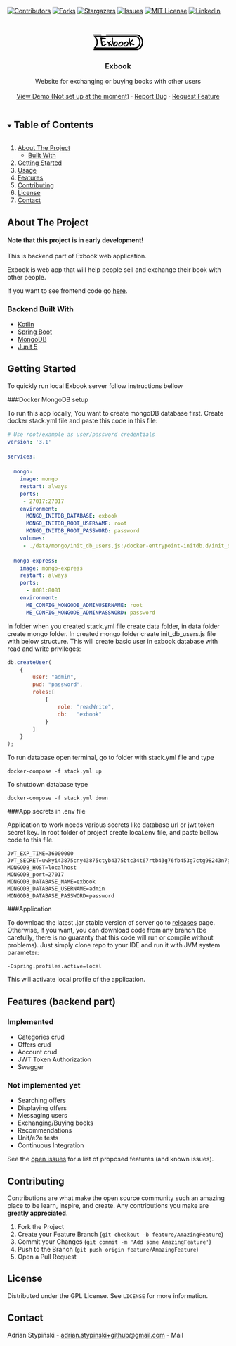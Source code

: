 [![Contributors][contributors-shield]][contributors-url]
[![Forks][forks-shield]][forks-url]
[![Stargazers][stars-shield]][stars-url]
[![Issues][issues-shield]][issues-url]
[![MIT License][license-shield]][license-url]
[![LinkedIn][linkedin-shield]][linkedin-url]



<!-- PROJECT LOGO -->
<br />
<p align="center">
  <a href="https://github.com/github_username/repo_name">
    <img src="img/logo.jpg" alt="Logo" width="114">
  </a>

<h3 align="center">Exbook</h3>

  <p align="center">
    Website for exchanging or buying books with other users
    <br />
    <br />
    <a href="">View Demo (Not set up at the moment)</a>
    ·
    <a href="https://github.com/Ejden/exbook-backend/issues">Report Bug</a>
    ·
    <a href="https://github.com/Ejden/exbook-backend/issues">Request Feature</a>
  </p>
</p>



<!-- TABLE OF CONTENTS -->
<details open="open">
  <summary><h2 style="display: inline-block">Table of Contents</h2></summary>
  <ol>
    <li>
      <a href="#about-the-project">About The Project</a>
      <ul>
        <li><a href="#built-with">Built With</a></li>
      </ul>
    </li>
    <li>
      <a href="#getting-started">Getting Started</a>
    </li>
    <li><a href="#usage">Usage</a></li>
    <li><a href="#features">Features</a></li>
    <li><a href="#contributing">Contributing</a></li>
    <li><a href="#license">License</a></li>
    <li><a href="#contact">Contact</a></li>
  </ol>
</details>



<!-- ABOUT THE PROJECT -->
## About The Project

#### Note that this project is in early development!
This is backend part of Exbook web application.

Exbook is web app that will help people sell and exchange their book with
other people.

If you want to see frontend code go [here](https://github.com/Ejden/exbook-frontend).


### Backend Built With

* [Kotlin](https://kotlinlang.org/)
* [Spring Boot](https://spring.io/)
* [MongoDB](https://www.mongodb.com/)
* [Junit 5](https://junit.org/junit5/)


<!-- GETTING STARTED -->
## Getting Started
To quickly run local Exbook server follow instructions bellow

###Docker MongoDB setup


To run this app locally, You want to create mongoDB database first.
Create docker stack.yml file and paste this code in this file:
```yml
# Use root/example as user/password credentials
version: '3.1'

services:

  mongo:
    image: mongo
    restart: always
    ports:
     - 27017:27017
    environment:
      MONGO_INITDB_DATABASE: exbook
      MONGO_INITDB_ROOT_USERNAME: root
      MONGO_INITDB_ROOT_PASSWORD: password
    volumes:
     - ./data/mongo/init_db_users.js:/docker-entrypoint-initdb.d/init_db_users.js:ro

  mongo-express:
    image: mongo-express
    restart: always
    ports:
      - 8081:8081
    environment:
      ME_CONFIG_MONGODB_ADMINUSERNAME: root
      ME_CONFIG_MONGODB_ADMINPASSWORD: password
```
In folder when you created stack.yml file create data folder, in data folder create mongo folder.
In created mongo folder create init_db_users.js file with below structure. This will create basic user in exbook database with read and write privileges:
```js
db.createUser(
    {
        user: "admin",
        pwd: "password",
        roles:[
            {
                role: "readWrite",
                db:   "exbook"
            }
        ]
    }
);
```
To run database open terminal, go to folder with stack.yml file and type
```
docker-compose -f stack.yml up
```
To shutdown database type
```
docker-compose -f stack.yml down
```

###App secrets in .env file


Application to work needs various secrets like database url or jwt token secret key.
In root folder of project create local.env file, and paste bellow code to this file.
```dotenv
JWT_EXP_TIME=36000000
JWT_SECRET=uwkyi43875cny43875ctyb4375btc34t67rtb43g76fb453g7ctg98243n7gfxc7yxn924gx
MONGODB_HOST=localhost
MONGODB_port=27017
MONGODB_DATABASE_NAME=exbook
MONGODB_DATABASE_USERNAME=admin
MONGODB_DATABASE_PASSWORD=password
```

###Application


To download the latest .jar stable version of server go to [releases](https://github.com/Ejden/exbook-backend/releases) page.
Otherwise, if you want, you can download code from any branch (be carefully, there is no guaranty that this code will run or compile without problems).
Just simply clone repo to your IDE and run it with JVM system parameter:
````
-Dspring.profiles.active=local
````
This will activate local profile of the application.
## Features (backend part)

### Implemented
* Categories crud
* Offers crud
* Account crud
* JWT Token Authorization
* Swagger

### Not implemented yet
* Searching offers
* Displaying offers
* Messaging users
* Exchanging/Buying books
* Recommendations
* Unit/e2e tests
* Continuous Integration


See the [open issues](https://github.com/Ejden/exbook-backend/issues) for a list of proposed features (and known issues).



<!-- CONTRIBUTING -->
## Contributing

Contributions are what make the open source community such an amazing place to be learn, inspire, and create. Any contributions you make are **greatly appreciated**.

1. Fork the Project
2. Create your Feature Branch (`git checkout -b feature/AmazingFeature`)
3. Commit your Changes (`git commit -m 'Add some AmazingFeature'`)
4. Push to the Branch (`git push origin feature/AmazingFeature`)
5. Open a Pull Request



<!-- LICENSE -->
## License

Distributed under the GPL License. See `LICENSE` for more information.



<!-- CONTACT -->
## Contact

Adrian Stypiński - [adrian.stypinski+github@gmail.com](mailto:adrian.stypinski+github@gmail.com) - Mail





<!-- MARKDOWN LINKS & IMAGES -->
<!-- https://www.markdownguide.org/basic-syntax/#reference-style-links -->
[contributors-shield]: https://img.shields.io/github/contributors/Ejden/exbook-backend.svg?style=for-the-badge
[contributors-url]: https://github.com/Ejden/exbook-backend/graphs/contributors
[forks-shield]: https://img.shields.io/github/forks/Ejden/exbook-backend.svg?style=for-the-badge
[forks-url]: https://github.com/Ejden/exbook-backend/network/members
[stars-shield]: https://img.shields.io/github/stars/Ejden/exbook-backend.svg?style=for-the-badge
[stars-url]: https://github.com/Ejden/exbook-backend/stargazers
[issues-shield]: https://img.shields.io/github/issues/Ejden/exbook-backend.svg?style=for-the-badge
[issues-url]: https://github.com/Ejden/exbook-backend/issues
[license-shield]: https://img.shields.io/github/license/Ejden/exbook-backend.svg?style=for-the-badge
[license-url]: https://github.com/Ejden/exbook-backend/blob/master/LICENSE.txt
[linkedin-shield]: https://img.shields.io/badge/-LinkedIn-black.svg?style=for-the-badge&logo=linkedin&colorB=555
[linkedin-url]: https://www.linkedin.com/in/adrian-stypi%C5%84ski-74b319198/